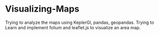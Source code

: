 # Visualizing-Maps
Trying to analyze the maps using KeplerGl, pandas, geopandas.
Trying to Learn and implement folium and leaflet.js to visualize an area map.
